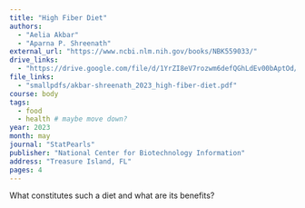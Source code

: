 ```yaml
---
title: "High Fiber Diet"
authors:
  - "Aelia Akbar"
  - "Aparna P. Shreenath"
external_url: "https://www.ncbi.nlm.nih.gov/books/NBK559033/"
drive_links:
  - "https://drive.google.com/file/d/1YrZI8eV7rozwm6defQGhLdEv00bAptOd/view?usp=drivesdk"
file_links:
  - "smallpdfs/akbar-shreenath_2023_high-fiber-diet.pdf"
course: body
tags:
  - food
  - health # maybe move down?
year: 2023
month: may
journal: "StatPearls"
publisher: "National Center for Biotechnology Information"
address: "Treasure Island, FL"
pages: 4
---
```


What constitutes such a diet and what are its benefits?
